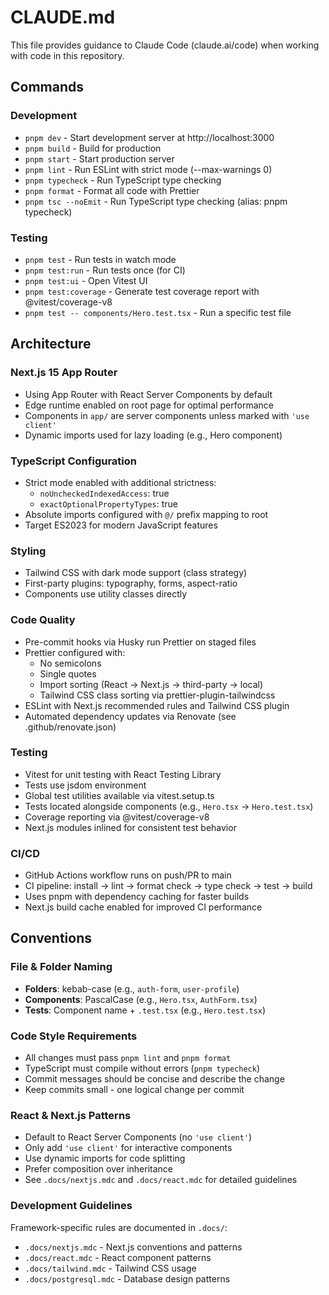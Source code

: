 # CLAUDE.md

This file provides guidance to Claude Code (claude.ai/code) when working with code in this repository.

## Commands

### Development

- `pnpm dev` - Start development server at http://localhost:3000
- `pnpm build` - Build for production
- `pnpm start` - Start production server
- `pnpm lint` - Run ESLint with strict mode (--max-warnings 0)
- `pnpm typecheck` - Run TypeScript type checking
- `pnpm format` - Format all code with Prettier
- `pnpm tsc --noEmit` - Run TypeScript type checking (alias: pnpm typecheck)

### Testing

- `pnpm test` - Run tests in watch mode
- `pnpm test:run` - Run tests once (for CI)
- `pnpm test:ui` - Open Vitest UI
- `pnpm test:coverage` - Generate test coverage report with @vitest/coverage-v8
- `pnpm test -- components/Hero.test.tsx` - Run a specific test file

## Architecture

### Next.js 15 App Router

- Using App Router with React Server Components by default
- Edge runtime enabled on root page for optimal performance
- Components in `app/` are server components unless marked with `'use client'`
- Dynamic imports used for lazy loading (e.g., Hero component)

### TypeScript Configuration

- Strict mode enabled with additional strictness:
  - `noUncheckedIndexedAccess`: true
  - `exactOptionalPropertyTypes`: true
- Absolute imports configured with `@/` prefix mapping to root
- Target ES2023 for modern JavaScript features

### Styling

- Tailwind CSS with dark mode support (class strategy)
- First-party plugins: typography, forms, aspect-ratio
- Components use utility classes directly

### Code Quality

- Pre-commit hooks via Husky run Prettier on staged files
- Prettier configured with:
  - No semicolons
  - Single quotes
  - Import sorting (React → Next.js → third-party → local)
  - Tailwind CSS class sorting via prettier-plugin-tailwindcss
- ESLint with Next.js recommended rules and Tailwind CSS plugin
- Automated dependency updates via Renovate (see .github/renovate.json)

### Testing

- Vitest for unit testing with React Testing Library
- Tests use jsdom environment
- Global test utilities available via vitest.setup.ts
- Tests located alongside components (e.g., `Hero.tsx` → `Hero.test.tsx`)
- Coverage reporting via @vitest/coverage-v8
- Next.js modules inlined for consistent test behavior

### CI/CD

- GitHub Actions workflow runs on push/PR to main
- CI pipeline: install → lint → format check → type check → test → build
- Uses pnpm with dependency caching for faster builds
- Next.js build cache enabled for improved CI performance

## Conventions

### File & Folder Naming

- **Folders**: kebab-case (e.g., `auth-form`, `user-profile`)
- **Components**: PascalCase (e.g., `Hero.tsx`, `AuthForm.tsx`)
- **Tests**: Component name + `.test.tsx` (e.g., `Hero.test.tsx`)

### Code Style Requirements

- All changes must pass `pnpm lint` and `pnpm format`
- TypeScript must compile without errors (`pnpm typecheck`)
- Commit messages should be concise and describe the change
- Keep commits small - one logical change per commit

### React & Next.js Patterns

- Default to React Server Components (no `'use client'`)
- Only add `'use client'` for interactive components
- Use dynamic imports for code splitting
- Prefer composition over inheritance
- See `.docs/nextjs.mdc` and `.docs/react.mdc` for detailed guidelines

### Development Guidelines

Framework-specific rules are documented in `.docs/`:

- `.docs/nextjs.mdc` - Next.js conventions and patterns
- `.docs/react.mdc` - React component patterns
- `.docs/tailwind.mdc` - Tailwind CSS usage
- `.docs/postgresql.mdc` - Database design patterns
